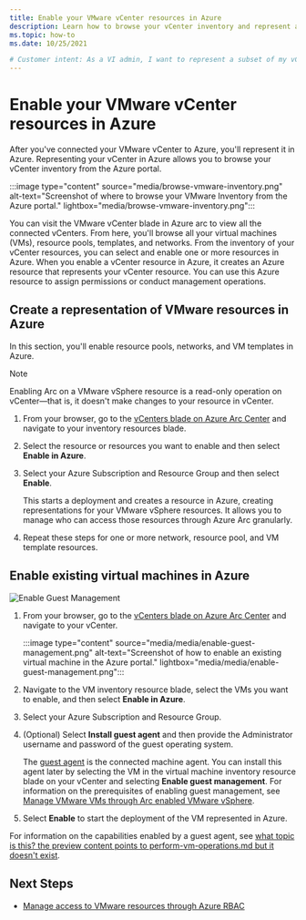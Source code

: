 ```yaml
---
title: Enable your VMware vCenter resources in Azure
description: Learn how to browse your vCenter inventory and represent a subset of your VMware vCenter resources in Azure to enable self-service.
ms.topic: how-to
ms.date: 10/25/2021

# Customer intent: As a VI admin, I want to represent a subset of my vCenter resources in Azure to enable self-service.
---
```


# Enable your VMware vCenter resources in Azure

After you've connected your VMware vCenter to Azure, you'll represent it in Azure. Representing your vCenter in Azure allows you to browse your vCenter inventory from the Azure portal. 

:::image type="content" source="media/browse-vmware-inventory.png" alt-text="Screenshot of where to browse your VMware Inventory from the Azure portal." lightbox="media/browse-vmware-inventory.png":::

You can visit the VMware vCenter blade in Azure arc to view all the connected vCenters. From here, you'll browse all your virtual machines (VMs), resource pools, templates, and networks.  From the inventory of your vCenter resources, you can select and enable one or more resources in Azure.  When you enable a vCenter resource in Azure, it creates an Azure resource that represents your vCenter resource. You can use this Azure resource to assign permissions or conduct management operations. 


## Create a representation of VMware resources in Azure

In this section, you'll enable resource pools, networks, and VM templates in Azure. 

>[!NOTE]
>Enabling Arc on a VMware vSphere resource is a read-only operation on vCenter—that is, it doesn't make changes to your resource in vCenter.

1. From your browser, go to the [vCenters blade on Azure Arc Center](https://portal.azure.com/?microsoft_azure_hybridcompute_assettypeoptions=%7B%22VMwarevCenter%22%3A%7B%22options%22%3A%22%22%7D%7D&feature.customportal=false&feature.canmodifystamps=true&feature.azurestackhci=true&feature.scvmmdisktoc=true&feature.scvmmnettoc=true&feature.scvmmsizetoc=true&feature.scvmmvmnetworkingtab=true&feature.scvmmvmdiskstab=true&feature.vmwarearcvm=true&feature.vmwarevmnetworktab=true&feature.vmwarevmdiskstab=true&feature.appliances=true&feature.customlocations=true&feature.arcvmguestmanagement=true&feature.vmwareExtensionToc=true&feature.arcvmextensions=true&feature.vcenters=true&feature.vcenterguestmanagement=true&feature.hideassettypes=Microsoft_Azure_Compute_VirtualMachine&feature.showassettypes=Microsoft_Azure_Compute_AllVirtualMachine#blade/Microsoft_Azure_HybridCompute/AzureArcCenterBlade/vCenter) and navigate to your inventory resources blade. 

1. Select the resource or resources you want to enable and then select **Enable in Azure**.

1. Select your Azure Subscription and Resource Group and then select **Enable**.

   This starts a deployment and creates a resource in Azure, creating representations for your VMware vSphere resources.  It allows you to manage who can access those resources through Azure Arc granularly. 

6. Repeat these steps for one or more network, resource pool, and VM template resources.



## Enable existing virtual machines in Azure

![Enable Guest Management]()

1. From your browser, go to the [vCenters blade on Azure Arc Center](https://portal.azure.com/?microsoft_azure_hybridcompute_assettypeoptions=%7B%22VMwarevCenter%22%3A%7B%22options%22%3A%22%22%7D%7D&feature.customportal=false&feature.canmodifystamps=true&feature.azurestackhci=true&feature.scvmmdisktoc=true&feature.scvmmnettoc=true&feature.scvmmsizetoc=true&feature.scvmmvmnetworkingtab=true&feature.scvmmvmdiskstab=true&feature.vmwarearcvm=true&feature.vmwarevmnetworktab=true&feature.vmwarevmdiskstab=true&feature.appliances=true&feature.customlocations=true&feature.arcvmguestmanagement=true&feature.vmwareExtensionToc=true&feature.arcvmextensions=true&feature.vcenters=true&feature.vcenterguestmanagement=true&feature.hideassettypes=Microsoft_Azure_Compute_VirtualMachine&feature.showassettypes=Microsoft_Azure_Compute_AllVirtualMachine#blade/Microsoft_Azure_HybridCompute/AzureArcCenterBlade/vCenter) and navigate to your vCenter.

   :::image type="content" source="media/media/enable-guest-management.png" alt-text="Screenshot of how to enable an existing virtual machine in the Azure portal." lightbox="media/media/enable-guest-management.png":::

1. Navigate to the VM inventory resource blade, select the VMs you want to enable, and then select **Enable in Azure**.

1. Select your Azure Subscription and Resource Group.

1. (Optional) Select **Install guest agent** and then provide the Administrator username and password of the guest operating system.

   The [guest agent](./servers/agent-overview) is the connected machine agent. You can install this agent later by selecting the VM in the virtual machine inventory resource blade on your vCenter and selecting **Enable guest management**. For information on the prerequisites of enabling guest management, see [Manage VMware VMs through Arc enabled VMware vSphere](manage-vmware-vms-in-azure.md).
 
1. Select **Enable** to start the deployment of the VM represented in Azure. 

For information on the capabilities enabled by a guest agent, see [what topic is this? the preview content points to perform-vm-operations.md but it doesn't exist]().

## Next Steps

- [Manage access to VMware resources through Azure RBAC](manage-access-to-arc-vmware-resources.md)